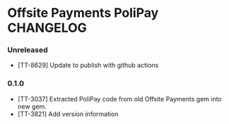 # Offsite Payments PoliPay CHANGELOG

### Unreleased

- [TT-8629] Update to publish with github actions

### 0.1.0

* [TT-3037] Extracted PoliPay code from old Offsite Payments gem into new gem.
* [TT-3821] Add version information
